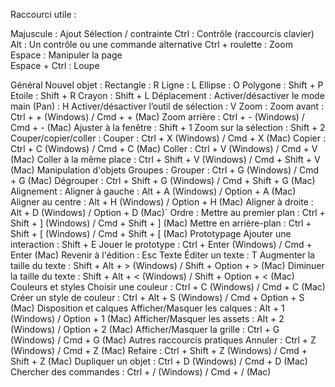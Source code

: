
Raccourci utile :

Majuscule : Ajout Sélection / contrainte
Ctrl : Contrôle (raccourcis clavier)
Alt : Un contrôle ou une commande alternative 
Ctrl + roulette : Zoom
Espace : Manipuler la page    
Espace + Ctrl : Loupe

Général
Nouvel objet :
Rectangle : R
Ligne : L
Ellipse : O
Polygone : Shift + P
Etoile : Shift + R
Crayon : Shift + L
Déplacement :
Activer/désactiver le mode main (Pan) : H
Activer/désactiver l’outil de sélection : V
Zoom :
Zoom avant : Ctrl + + (Windows) / Cmd + + (Mac)
Zoom arrière : Ctrl + - (Windows) / Cmd + - (Mac)
Ajuster à la fenêtre : Shift + 1
Zoom sur la sélection : Shift + 2
Couper/copier/coller :
Couper : Ctrl + X (Windows) / Cmd + X (Mac)
Copier : Ctrl + C (Windows) / Cmd + C (Mac)
Coller : Ctrl + V (Windows) / Cmd + V (Mac)
Coller à la même place : Ctrl + Shift + V (Windows) / Cmd + Shift + V (Mac)
Manipulation d'objets
Groupes :
Grouper : Ctrl + G (Windows) / Cmd + G (Mac)
Dégrouper : Ctrl + Shift + G (Windows) / Cmd + Shift + G (Mac)
Alignement :
Aligner à gauche : Alt + A (Windows) / Option + A (Mac)
Aligner au centre : Alt + H (Windows) / Option + H (Mac)
Aligner à droite : Alt + D (Windows) / Option + D (Mac)`
Ordre :
Mettre au premier plan : Ctrl + Shift + ] (Windows) / Cmd + Shift + ] (Mac)
Mettre en arrière-plan : Ctrl + Shift + [ (Windows) / Cmd + Shift + [ (Mac)
Prototypage
Ajouter une interaction : Shift + E
Jouer le prototype : Ctrl + Enter (Windows) / Cmd + Enter (Mac)
Revenir à l'édition : Esc
Texte
Éditer un texte : T
Augmenter la taille du texte : Shift + Alt + > (Windows) / Shift + Option + > (Mac)
Diminuer la taille du texte : Shift + Alt + < (Windows) / Shift + Option + < (Mac)
Couleurs et styles
Choisir une couleur : Ctrl + C (Windows) / Cmd + C (Mac)
Créer un style de couleur : Ctrl + Alt + S (Windows) / Cmd + Option + S (Mac)
Disposition et calques
Afficher/Masquer les calques : Alt + 1 (Windows) / Option + 1 (Mac)
Afficher/Masquer les assets : Alt + 2 (Windows) / Option + 2 (Mac)
Afficher/Masquer la grille : Ctrl + G (Windows) / Cmd + G (Mac)
Autres raccourcis pratiques
Annuler : Ctrl + Z (Windows) / Cmd + Z (Mac)
Refaire : Ctrl + Shift + Z (Windows) / Cmd + Shift + Z (Mac)
Dupliquer un objet : Ctrl + D (Windows) / Cmd + D (Mac)
Chercher des commandes : Ctrl + / (Windows) / Cmd + / (Mac)
 